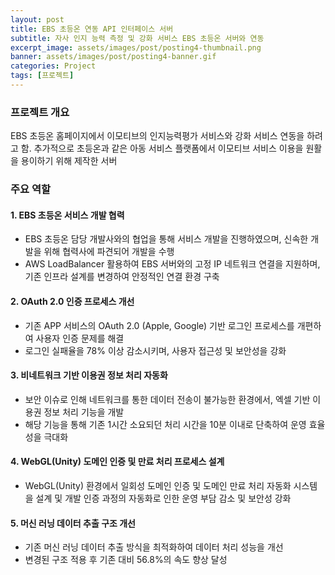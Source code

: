 ```yaml
---
layout: post
title: EBS 초등온 연동 API 인터페이스 서버 
subtitle: 자사 인지 능력 측정 및 강화 서비스 EBS 초등온 서버와 연동
excerpt_image: assets/images/post/posting4-thumbnail.png
banner: assets/images/post/posting4-banner.gif
categories: Project
tags: [프로젝트]
---
```


### 프로젝트 개요
EBS 초등온 홈페이지에서 이모티브의 인지능력평가 서비스와 강화 서비스 연동을 하려고 함.
추가적으로 초등온과 같은 아동 서비스 플랫폼에서 이모티브 서비스 이용을 원활을 용이하기 위해 제작한 서버

### 주요 역할 
#### 1. EBS 초등온 서비스 개발 협력
  - EBS 초등온 담당 개발사와의 협업을 통해 서비스 개발을 진행하였으며, 신속한 개발을 위해 협력사에 파견되어 개발을 수행
  - AWS LoadBalancer 활용하여 EBS 서버와의 고정 IP 네트워크 연결을 지원하며, 기존 인프라 설계를 변경하여 안정적인 연결 환경 구축

#### 2. OAuth 2.0 인증 프로세스 개선
  - 기존 APP 서비스의 OAuth 2.0 (Apple, Google) 기반 로그인 프로세스를 개편하여 사용자 인증 문제를 해결
  - 로그인 실패율을 78% 이상 감소시키며, 사용자 접근성 및 보안성을 강화

#### 3. 비네트워크 기반 이용권 정보 처리 자동화
  - 보안 이슈로 인해 네트워크를 통한 데이터 전송이 불가능한 환경에서, 엑셀 기반 이용권 정보 처리 기능을 개발
  - 해당 기능을 통해 기존 1시간 소요되던 처리 시간을 10분 이내로 단축하여 운영 효율성을 극대화
  
#### 4. WebGL(Unity) 도메인 인증 및 만료 처리 프로세스 설계
  - WebGL(Unity) 환경에서 일회성 도메인 인증 및 도메인 만료 처리 자동화 시스템을 설계 및 개발
    인증 과정의 자동화로 인한 운영 부담 감소 및 보안성 강화
  
#### 5. 머신 러닝 데이터 추출 구조 개선
  - 기존 머신 러닝 데이터 추출 방식을 최적화하여 데이터 처리 성능을 개선
  - 변경된 구조 적용 후 기존 대비 56.8%의 속도 향상 달성
